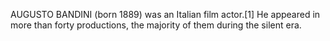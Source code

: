 AUGUSTO BANDINI (born 1889) was an Italian film actor.[1] He appeared in more than forty productions, the majority of them during the silent era.

